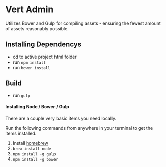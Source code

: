 # Vert Admin

Utilizes Bower and Gulp for compiling assets - ensuring the fewest amount of assets reasonably possible.

## Installing Dependencys
- cd to active project html folder
- run `npm install`
- run `bower install`

## Build
- run `gulp`

#### Installing Node / Bower / Gulp
There are a couple very basic items you need locally.

Run the following commands from anywhere in your terminal to get the items installed.

1. Install [homebrew](http://brew.sh/#install)
2. `brew install node`
3. `npm install -g gulp`
4. `npm install -g bower`